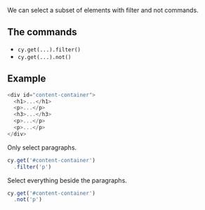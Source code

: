 We can select a subset of elements with filter and not commands.

## The commands

- `cy.get(...).filter()`
- `cy.get(...).not()`

## Example

```ts
<div id="content-container">
  <h1>...</h1>
  <p>...</p>
  <h3>...</h3>
  <p>...</p>
  <p>...</p>
</div>
```

Only select paragraphs.
```ts
cy.get('#content-container')
  .filter('p')
```

Select everything beside the paragraphs.
```ts
cy.get('#content-container')
  .not('p')
```
